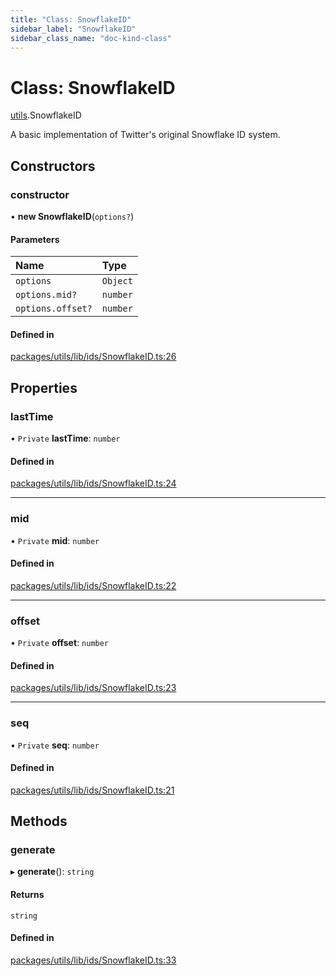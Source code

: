 ```yaml
---
title: "Class: SnowflakeID"
sidebar_label: "SnowflakeID"
sidebar_class_name: "doc-kind-class"
---
```


# Class: SnowflakeID

[utils](../modules/utils).SnowflakeID

A basic implementation of Twitter's original Snowflake ID system.

## Constructors

### constructor

• **new SnowflakeID**(`options?`)

#### Parameters

| Name | Type |
| :------ | :------ |
| `options` | `Object` |
| `options.mid?` | `number` |
| `options.offset?` | `number` |

#### Defined in

[packages/utils/lib/ids/SnowflakeID.ts:26](https://github.com/nirrius/keywork/blob/73ad60a/packages/utils/lib/ids/SnowflakeID.ts#L26)

## Properties

### lastTime

• `Private` **lastTime**: `number`

#### Defined in

[packages/utils/lib/ids/SnowflakeID.ts:24](https://github.com/nirrius/keywork/blob/73ad60a/packages/utils/lib/ids/SnowflakeID.ts#L24)

___

### mid

• `Private` **mid**: `number`

#### Defined in

[packages/utils/lib/ids/SnowflakeID.ts:22](https://github.com/nirrius/keywork/blob/73ad60a/packages/utils/lib/ids/SnowflakeID.ts#L22)

___

### offset

• `Private` **offset**: `number`

#### Defined in

[packages/utils/lib/ids/SnowflakeID.ts:23](https://github.com/nirrius/keywork/blob/73ad60a/packages/utils/lib/ids/SnowflakeID.ts#L23)

___

### seq

• `Private` **seq**: `number`

#### Defined in

[packages/utils/lib/ids/SnowflakeID.ts:21](https://github.com/nirrius/keywork/blob/73ad60a/packages/utils/lib/ids/SnowflakeID.ts#L21)

## Methods

### generate

▸ **generate**(): `string`

#### Returns

`string`

#### Defined in

[packages/utils/lib/ids/SnowflakeID.ts:33](https://github.com/nirrius/keywork/blob/73ad60a/packages/utils/lib/ids/SnowflakeID.ts#L33)
